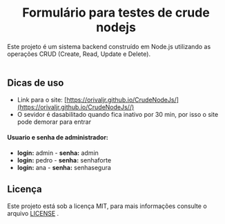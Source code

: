 <h1 align="center">Formulário para testes de crude nodejs</h1>

Este projeto é um sistema backend construído em Node.js utilizando as operações CRUD (Create, Read, Update e Delete).
<br><br>

## Dicas de uso
* Link para o site: [https://orivaljr.github.io/CrudeNodeJs/](https://orivaljr.github.io/CrudeNodeJs//)
* O sevidor é dasabilitado quando fica inativo por 30 min, por isso o site pode demorar para entrar<br>

#### Usuario e senha de administrador:
* <b>login:</b> admin - <b>senha:</b> admin
* <b>login:</b> pedro - <b>senha:</b> senhaforte
* <b>login:</b> ana - <b>senha:</b> senhasegura

## Licença
Este projeto está sob a licença MIT, para mais informações consulte o arquivo [LICENSE](LICENSE) .
<br><br>



